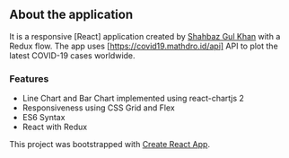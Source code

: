 ## About the application

It is a responsive [React] application created by [Shahbaz Gul Khan](https://www.linkedin.com/in/shahbaz-gul-khan-4a337798/) with a Redux flow. The app uses [https://covid19.mathdro.id/api] API to plot the latest COVID-19 cases worldwide.

### Features

- Line Chart and Bar Chart implemented using react-chartjs 2
- Responsiveness using CSS Grid and Flex
- ES6 Syntax
- React with Redux

This project was bootstrapped with [Create React App](https://github.com/facebook/create-react-app).
